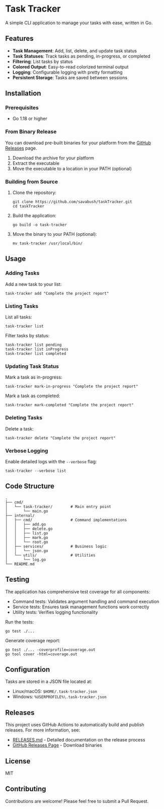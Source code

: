 # Task Tracker

A simple CLI application to manage your tasks with ease, written in Go.

## Features

- **Task Management**: Add, list, delete, and update task status
- **Task Statuses**: Track tasks as pending, in-progress, or completed
- **Filtering**: List tasks by status
- **Colored Output**: Easy-to-read colorized terminal output
- **Logging**: Configurable logging with pretty formatting
- **Persistent Storage**: Tasks are saved between sessions

## Installation

### Prerequisites

- Go 1.18 or higher

### From Binary Release

You can download pre-built binaries for your platform from the [GitHub Releases](https://github.com/savabush/taskTracker/releases) page.

1. Download the archive for your platform
2. Extract the executable
3. Move the executable to a location in your PATH (optional)

### Building from Source

1. Clone the repository:
   ```
   git clone https://github.com/savabush/taskTracker.git
   cd taskTracker
   ```

2. Build the application:
   ```
   go build -o task-tracker
   ```

3. Move the binary to your PATH (optional):
   ```
   mv task-tracker /usr/local/bin/
   ```

## Usage

### Adding Tasks

Add a new task to your list:

```
task-tracker add "Complete the project report"
```

### Listing Tasks

List all tasks:

```
task-tracker list
```

Filter tasks by status:

```
task-tracker list pending
task-tracker list inProgress
task-tracker list completed
```

### Updating Task Status

Mark a task as in-progress:

```
task-tracker mark-in-progress "Complete the project report"
```

Mark a task as completed:

```
task-tracker mark-completed "Complete the project report"
```

### Deleting Tasks

Delete a task:

```
task-tracker delete "Complete the project report"
```

### Verbose Logging

Enable detailed logs with the `--verbose` flag:

```
task-tracker --verbose list
```

## Code Structure

```
.
├── cmd/
│   └── task-tracker/        # Main entry point
│       └── main.go
├── internal/
│   ├── cmd/                 # Command implementations
│   │   ├── add.go
│   │   ├── delete.go
│   │   ├── list.go
│   │   ├── mark.go
│   │   └── root.go
│   ├── services/            # Business logic
│   │   └── json.go
│   └── utils/               # Utilities
│       └── log.go
└── README.md
```

## Testing

The application has comprehensive test coverage for all components:

- Command tests: Validates argument handling and command execution
- Service tests: Ensures task management functions work correctly
- Utility tests: Verifies logging functionality

Run the tests:

```
go test ./...
```

Generate coverage report:

```
go test ./... -coverprofile=coverage.out
go tool cover -html=coverage.out
```

## Configuration

Tasks are stored in a JSON file located at:
- Linux/macOS: `$HOME/.task-tracker.json`
- Windows: `%USERPROFILE%\.task-tracker.json`

## Releases

This project uses GitHub Actions to automatically build and publish releases. For more information, see:

- [RELEASES.md](RELEASES.md) - Detailed documentation on the release process
- [GitHub Releases Page](https://github.com/savabush/taskTracker/releases) - Download binaries

## License

MIT

## Contributing

Contributions are welcome! Please feel free to submit a Pull Request. 